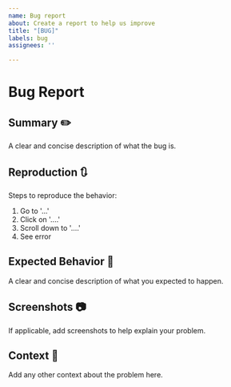 ```yaml
---
name: Bug report
about: Create a report to help us improve
title: "[BUG]"
labels: bug
assignees: ''

---
```


# Bug Report
## Summary ✏️
A clear and concise description of what the bug is.

## Reproduction 🔃
Steps to reproduce the behavior:
1. Go to '...'
2. Click on '....'
3. Scroll down to '....'
4. See error

## Expected Behavior 🧪
A clear and concise description of what you expected to happen.

## Screenshots 📷
If applicable, add screenshots to help explain your problem.

## Context 🔬
Add any other context about the problem here.
